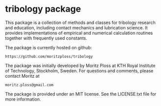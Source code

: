 # tribology package
This package is a collection of methods and classes for tribology
research and education, including contact mechanics and lubrication
science. It provides implementations of empirical and numerical
calculation routines together with frequently used constants.

The package is currently hosted on github:

    https://github.com/moritzploss/tribology

The package was initially developed by Moritz Ploss at KTH Royal
Institute of Technology, Stockholm, Sweden. For questions and comments,
please contact Moritz at

    moritz.ploss@gmail.com

The package is provided under an MIT license. See the LICENSE.txt file
for more information.
